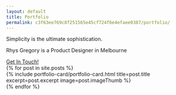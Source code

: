 ```yaml
---
layout: default
title: Portfolio
permalink: c3f63ee769c8f251565e45cf724f6e4efaee0387/portfolio/
---
```


<section class="o-band  c-band">
	<div class="o-wrapper  o-wrapper--narrow  u-text-center">
		<p class="page-portfolio-title">Simplicity is the ultimate sophistication.</p>
		<p class="page-portfolio-subtitle">Rhys Gregory is a Product Designer in Melbourne</p>
		<a class="o-btn  c-btn  u-mb  u-desk-mb+" href="mailto:rhys.m.gregory@gmail.com">Get In Touch!</a>
	</div>
	<div class="masonry-grid">
		<div class="masonry-gutter-sizer"></div> 
		<div class="masonry-grid-sizer"></div>
		{% for post in site.posts %}
		<div class="masonry-grid-item">
			{% include portfolio-card/portfolio-card.html
			title=post.title
			excerpt=post.excerpt
			image=post.imageThumb %}
		</div>
		{% endfor %}
	</div>
</section>